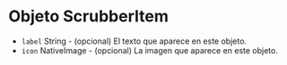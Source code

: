 # Objeto ScrubberItem

* `label` String - (opcional) El texto que aparece en este objeto.
* `icon` NativeImage - (opcional) La imagen que aparece en este objeto.
